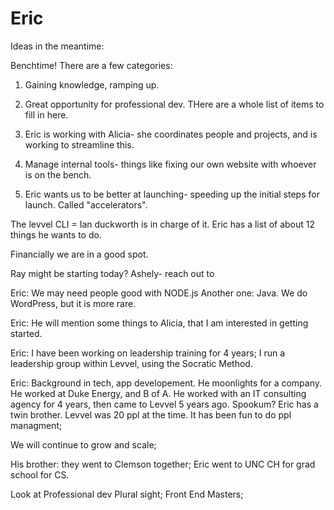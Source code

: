 # Eric

Ideas in the meantime:

Benchtime!
There are a few categories:
1. Gaining knowledge, ramping up.
2. Great opportunity for professional dev. THere are a whole list of items to fill in here.
3. Eric is working with Alicia- she coordinates people and projects, and is working to streamline this.
4. Manage internal tools- things like fixing our own website with whoever is on the bench.

5. Eric wants us to be better at launching- speeding up the initial steps for launch. Called "accelerators".

The levvel CLI = Ian duckworth is in charge of it. Eric has a list of about 12 things he wants to do.

Financially we are in a good spot.

Ray might be starting today?
Ashely- reach out to

Eric: We may need people good with NODE.js
Another one: Java.
We do WordPress, but it is more rare.

Eric: He will mention some things to Alicia, that I am interested in getting started.


Eric: I have been working on leadership training for 4 years; I run a leadership group within Levvel, using the Socratic Method.


Eric: Background in tech, app developement. He moonlights for a company. He worked at Duke Energy, and B of A.
He worked with an IT consulting agency for 4 years, then came to Levvel 5 years ago. Spookum?
Eric has a twin brother.
Levvel was 20 ppl at the time.
It has been fun to do ppl managment;

We will continue to grow and scale;

His brother: they went to Clemson together; Eric went to UNC CH for grad school for CS.

Look at Professional dev
Plural sight;
Front End Masters;